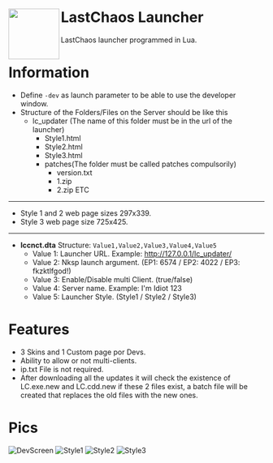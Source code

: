# LastChaos Launcher <img align="left" src="https://user-images.githubusercontent.com/5092697/137706275-5a285a31-a814-4e40-bb2a-b75601ec6fed.png" width="100px">

LastChaos launcher programmed in Lua.<br/>

# Information
* Define ```-dev``` as launch parameter to be able to use the developer window.
* Structure of the Folders/Files on the Server should be like this
  * lc_updater (The name of this folder must be in the url of the launcher)
    * Style1.html
    * Style2.html
    * Style3.html
    * patches(The folder must be called patches compulsorily)
      * version.txt
      * 1.zip
      * 2.zip ETC
-----------------------------
* Style 1 and 2 web page sizes 297x339.
* Style 3 web page size 725x425.
-----------------------------
* __lccnct.dta__ Structure: ```Value1,Value2,Value3,Value4,Value5```
  * Value 1: Launcher URL. Example: http://127.0.0.1/lc_updater/
  * Value 2: Nksp launch argument. (EP1: 6574 / EP2: 4022 / EP3: fkzktlfgod!)
  * Value 3: Enable/Disable multi Client. (true/false)
  * Value 4: Server name. Example: I'm Idiot 123
  * Value 5: Launcher Style. (Style1 / Style2 / Style3)

# Features
* 3 Skins and 1 Custom page por Devs.
* Ability to allow or not multi-clients.
* ip.txt File is not required.
* After downloading all the updates it will check the existence of LC.exe.new and LC.cdd.new if these 2 files exist, a batch file will be created that replaces the old files with the new ones.

# Pics
![DevScreen](https://user-images.githubusercontent.com/5092697/137717846-18aa6f83-fd6b-494e-9c79-98c1fdf39ef1.png)
![Style1](https://user-images.githubusercontent.com/5092697/137717859-16dd0a67-36f3-45c5-ba30-e774fcde3374.png)
![Style2](https://user-images.githubusercontent.com/5092697/137717862-100bef2e-8a4b-4382-8db5-f6f9c37860df.png)
![Style3](https://user-images.githubusercontent.com/5092697/137717870-dfa81aa5-65c0-4b61-8366-391df42d4d40.png)

